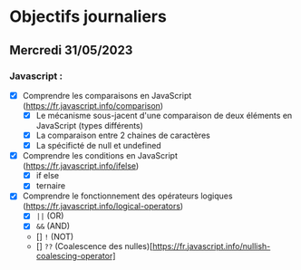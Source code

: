 # Objectifs journaliers

## Mercredi 31/05/2023

### Javascript :

- [x] Comprendre les comparaisons en JavaScript (https://fr.javascript.info/comparison)
  - [x] Le mécanisme sous-jacent d'une comparaison de deux éléments en JavaScript (types différents)
  - [x] La comparaison entre 2 chaines de caractères
  - [x] La spécificté de null et undefined
- [x] Comprendre les conditions en JavaScript (https://fr.javascript.info/ifelse)
  - [x] if else
  - [x] ternaire
- [x] Comprendre le fonctionnement des opérateurs logiques (https://fr.javascript.info/logical-operators)
  - [x] `||` (OR)
  - [x] `&&` (AND)
  - [] `!` (NOT)
  - [] `??` (Coalescence des nulles)[https://fr.javascript.info/nullish-coalescing-operator]
